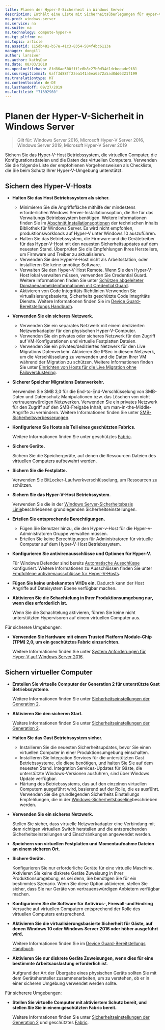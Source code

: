 ```yaml
---
title: Planen der Hyper-V-Sicherheit in Windows Server
description: Enthält eine Liste mit Sicherheitsüberlegungen für Hyper-v-Hosts und virtuelle Computer.
ms.prod: windows-server
ms.service: na
ms.suite: na
ms.technology: compute-hyper-v
ms.tgt_pltfrm: na
ms.topic: article
ms.assetid: 115db481-b57e-41c3-8354-504f4bc6113a
manager: dongill
author: larsiwer
ms.author: kathyDav
ms.date: 08/03/2018
ms.openlocfilehash: 8fd86ae500fff1e6b8c27b0d34d1dcbeeade9f81
ms.sourcegitcommit: 6aff3d88ff22ea141a6ea6572a5ad8dd6321f199
ms.translationtype: MT
ms.contentlocale: de-DE
ms.lasthandoff: 09/27/2019
ms.locfileid: "71392960"
---
```

# <a name="plan-for-hyper-v-security-in-windows-server"></a>Planen der Hyper-V-Sicherheit in Windows Server

>Gilt für: Windows Server 2016, Microsoft Hyper-V Server 2016, Windows Server 2019, Microsoft Hyper-V Server 2019

Sichern Sie das Hyper-V-Host Betriebssystem, die virtuellen Computer, die Konfigurationsdateien und die Daten des virtuellen Computers. Verwenden Sie die folgende Liste der empfohlenen Vorgehensweisen als Checkliste, die Sie beim Schutz Ihrer Hyper-V-Umgebung unterstützt.

## <a name="secure-the-hyper-v-host"></a>Sichern des Hyper-V-Hosts
- **Halten Sie das Host Betriebssystem als sicher.**
    - Minimieren Sie die Angriffsfläche mithilfe der mindestens erforderlichen Windows Server-Installationsoption, die Sie für das Verwaltungs Betriebssystem benötigen. Weitere Informationen finden Sie im [Abschnitt Installationsoptionen](/windows-server/windows-server#installation-options) der technischen Inhalts Bibliothek für Windows Server. Es wird nicht empfohlen, produktionsworkloads auf Hyper-V unter Windows 10 auszuführen.
    - Halten Sie das Betriebssystem, die Firmware und die Gerätetreiber für das Hyper-V-Host mit den neuesten Sicherheitsupdates auf dem neuesten Stand. Überprüfen Sie die Empfehlungen Ihres Herstellers, um Firmware und Treiber zu aktualisieren.
    - Verwenden Sie den Hyper-V-Host nicht als Arbeitsstation, oder installieren Sie keine unnötige Software.
    - Verwalten Sie den Hyper-V-Host Remote. Wenn Sie den Hyper-V-Host lokal verwalten müssen, verwenden Sie Credential Guard. Weitere Informationen finden Sie unter [Schützen abgeleiteter Domänenanmeldeinformationen mit Credential Guard](https://docs.microsoft.com/windows/access-protection/credential-guard/credential-guard).
    - Aktivieren von Code Integritäts Richtlinien Verwenden Sie virtualisierungsbasierte, Sicherheits geschützte Code Integritäts Dienste. Weitere Informationen finden Sie im [Device Guard-Bereitstellungs Handbuch](https://docs.microsoft.com/windows/device-security/device-guard/device-guard-deployment-guide).
- **Verwenden Sie ein sicheres Netzwerk.**
    - Verwenden Sie ein separates Netzwerk mit einem dedizierten Netzwerkadapter für den physischen Hyper-V-Computer.
    - Verwenden Sie ein privates oder sicheres Netzwerk für den Zugriff auf VM-Konfigurationen und virtuelle Festplatten Dateien.
    - Verwenden Sie ein privates/dediziertes Netzwerk für den Live Migrations Datenverkehr. Aktivieren Sie IPSec in diesem Netzwerk, um die Verschlüsselung zu verwenden und die Daten Ihrer VM während der Migration zu schützen. Weitere Informationen finden Sie unter [Einrichten von Hosts für die Live Migration ohne Failoverclustering](../deploy/set-up-hosts-for-live-migration-without-failover-clustering.md).
- **Sicherer Speicher Migrations Datenverkehr.** 

    Verwenden Sie SMB 3,0 für die End-to-End-Verschlüsselung von SMB-Daten und Datenschutz Manipulationen bzw. das Löschen von nicht vertrauenswürdigen Netzwerken. Verwenden Sie ein privates Netzwerk für den Zugriff auf den SMB-Freigabe Inhalt, um man-in-the-Middle-Angriffe zu verhindern. Weitere Informationen finden Sie unter [SMB-Sicherheitsverbesserungen](https://technet.microsoft.com/library/dn551363.aspx). 
- **Konfigurieren Sie Hosts als Teil eines geschützten Fabrics.** 

    Weitere Informationen finden Sie unter geschütztes [Fabric](../../../security/guarded-fabric-shielded-vm/guarded-fabric-and-shielded-vms-top-node.md).
- **Sichere Geräte.** 

    Sichern Sie die Speichergeräte, auf denen die Ressourcen Dateien des virtuellen Computers aufbewahrt werden.
    
- **Sichern Sie die Festplatte.** 

    Verwenden Sie BitLocker-Laufwerkverschlüsselung, um Ressourcen zu schützen.
    
- **Sichern Sie das Hyper-V-Host Betriebssystem.** 

    Verwenden Sie die in der [Windows Server-Sicherheitsbasis Linie](https://docs.microsoft.com/windows/device-security/windows-security-baselines)beschriebenen grundlegenden Sicherheitseinstellungen.
    
- **Erteilen Sie entsprechende Berechtigungen.**
    - Fügen Sie Benutzer hinzu, die den Hyper-v-Host für die Hyper-v-Administratoren Gruppe verwalten müssen.
    - Erteilen Sie keine Berechtigungen für Administratoren für virtuelle Computer auf dem Hyper-V-Host Betriebssystem.

- **Konfigurieren Sie antivirenausschlüsse und Optionen für Hyper-V.**  

    Für Windows Defender sind bereits [Automatische Ausschlüsse](https://docs.microsoft.com/windows/security/threat-protection/windows-defender-antivirus/configure-server-exclusions-windows-defender-antivirus) konfiguriert. Weitere Informationen zu Ausschlüssen finden Sie unter [Empfohlene antivirenausschlüsse für Hyper-V-Hosts](https://support.microsoft.com/kb/3105657). 

- **Fügen Sie keine unbekannten VHDs ein.** Dadurch kann der Host Angriffe auf Dateisystem Ebene verfügbar machen.

- **Aktivieren Sie die Schachtelung in Ihrer Produktionsumgebung nur, wenn dies erforderlich ist.**

    Wenn Sie die Schachtelung aktivieren, führen Sie keine nicht unterstützten Hypervisoren auf einem virtuellen Computer aus.  

Für sicherere Umgebungen:

- **Verwenden Sie Hardware mit einem Trusted Platform Module-Chip (TPM) 2,0, um ein geschütztes Fabric einzurichten.** 

    Weitere Informationen finden Sie unter [System Anforderungen für Hyper-V auf Windows Server 2016](../system-requirements-for-hyper-v-on-windows.md).

## <a name="secure-virtual-machines"></a>Sichern virtueller Computer
- **Erstellen Sie virtuelle Computer der Generation 2 für unterstützte Gast Betriebssysteme.** 

    Weitere Informationen finden Sie unter [Sicherheitseinstellungen der Generation 2](../learn-more/Generation-2-virtual-machine-security-settings-for-Hyper-V.md).
    
- **Aktivieren Sie den sicheren Start.** 

    Weitere Informationen finden Sie unter [Sicherheitseinstellungen der Generation 2](../learn-more/Generation-2-virtual-machine-security-settings-for-Hyper-V.md).
    
- **Halten Sie das Gast Betriebssystem sicher.**

    - Installieren Sie die neuesten Sicherheitsupdates, bevor Sie einen virtuellen Computer in einer Produktionsumgebung einschalten.
    - Installieren Sie Integration Services für die unterstützten Gast Betriebssysteme, die diese benötigen, und halten Sie Sie auf dem neuesten Stand. Integration Services-Updates für Gäste, die unterstützte Windows-Versionen ausführen, sind über Windows Update verfügbar.
    - Härtung des Betriebssystems, das auf den einzelnen virtuellen Computern ausgeführt wird, basierend auf der Rolle, die es ausführt. Verwenden Sie die grundlegenden Sicherheits Einstellungs Empfehlungen, die in der [Windows-Sicherheitsbaseline](https://docs.microsoft.com/windows/device-security/windows-security-baselines)beschrieben werden.
    
- **Verwenden Sie ein sicheres Netzwerk.** 

    Stellen Sie sicher, dass virtuelle Netzwerkadapter eine Verbindung mit dem richtigen virtuellen Switch herstellen und die entsprechenden Sicherheitseinstellungen und Einschränkungen angewendet werden.
    
- **Speichern von virtuellen Festplatten und Momentaufnahme Dateien an einem sicheren Ort.**

- **Sichere Geräte.** 

    Konfigurieren Sie nur erforderliche Geräte für eine virtuelle Maschine. Aktivieren Sie keine diskrete Geräte Zuweisung in Ihrer Produktionsumgebung, es sei denn, Sie benötigen Sie für ein bestimmtes Szenario. Wenn Sie diese Option aktivieren, stellen Sie sicher, dass Sie nur Geräte von vertrauenswürdigen Anbietern verfügbar machen. 
    
- **Konfigurieren Sie die Software für Antivirus-, Firewall-und Eindring** Versuche auf virtuellen Computern entsprechend der Rolle des virtuellen Computers entsprechend.

- **Aktivieren Sie die virtualisierungsbasierte Sicherheit für Gäste, auf denen Windows 10 oder Windows Server 2016 oder höher ausgeführt wird.** 

    Weitere Informationen finden Sie im [Device Guard-Bereitstellungs Handbuch](https://docs.microsoft.com/windows/device-security/device-guard/device-guard-deployment-guide).
    
- **Aktivieren Sie nur diskrete Geräte Zuweisungen, wenn dies für eine bestimmte Arbeitsauslastung erforderlich ist**. 

    Aufgrund der Art der Übergabe eines physischen Geräts sollten Sie mit dem Gerätehersteller zusammenarbeiten, um zu verstehen, ob er in einer sicheren Umgebung verwendet werden sollte.

Für sicherere Umgebungen:

- **Stellen Sie virtuelle Computer mit aktiviertem Schutz bereit, und stellen Sie Sie in einem geschützten Fabric bereit.** 

    Weitere Informationen finden Sie unter [Sicherheitseinstellungen der Generation 2](../learn-more/Generation-2-virtual-machine-security-settings-for-Hyper-V.md) und geschütztes [Fabric](../../../security/guarded-fabric-shielded-vm/guarded-fabric-and-shielded-vms-top-node.md).
